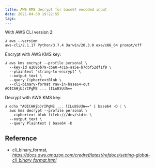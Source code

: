 ```yaml
---
title: AWS KMS decrypt for base64 encoded input
date: 2021-04-30 19:22:55
tags:
---
```


With AWS CLI version 2:

```console
𝜆 aws --version
aws-cli/2.1.17 Python/3.7.4 Darwin/20.3.0 exe/x86_64 prompt/off
```

Encrypt with AWS KMS key:

```console
𝜆 aws kms encrypt --profile personal \
  --key-id e2695b79-cbe0-4c16-aa5e-b7dbf52df1f9 \
  --plaintext "string-to-encrypt" \
  --output text \
  --query CiphertextBlob \
  --cli-binary-format raw-in-base64-out
AQICAHjbJrIPgME ... lILuBSUdA==
```

Decrypt with AWS KMS key:

```console
𝜆 echo "AQICAHjbJrIPgME ... lILuBSUdA==" | base64 -D | \
  aws kms decrypt --profile personal \
  --ciphertext-blob fileb:///dev/stdin \
  --output text \
  --query Plaintext | base64 -D
```

Reference
---------

- cli_binary_format, _https://docs.aws.amazon.com/credref/latest/refdocs/setting-global-cli_binary_format.html_

